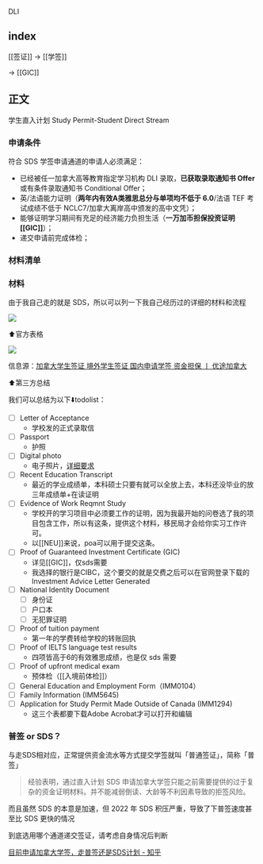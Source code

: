 DLI

## index
[[签证]] -> [[学签]]

-> [[GIC]]

## 正文

学生直入计划 Study Permit-Student Direct Stream

### 申请条件

符合 SDS 学签申请通道的申请人必须满足：

-   已经被任一加拿大高等教育指定学习机构 DLI 录取，**已获取录取通知书 Offer** 或有条件录取通知书 Conditional Offer；
-   英/法语能力证明（**两年内有效A类雅思总分与单项均不低于 6.0**/法语 TEF 考试成绩不低于 NCLC7/加拿大离岸高中颁发的高中文凭）；
-   能够证明学习期间有充足的经济能力负担生活（**一万加币担保投资证明 [[GIC]]**）；
-   递交申请前完成体检；


### 材料清单


### 材料

由于我自己走的就是 SDS，所以可以列一下我自己经历过的详细的材料和流程

![](https://picture-guan.oss-cn-hangzhou.aliyuncs.com/20230311120403.png)


⬆️官方表格


![](https://picture-guan.oss-cn-hangzhou.aliyuncs.com/20220904094811.png)

信息源：[加拿大学生签证 境外学生签证 国内申请学签 资金担保 丨 优途加拿大](https://utoimmigration.com/study-permit-apply-from-china/#2)

⬆️第三方总结

我们可以总结为以下⬇️todolist：
- [ ] Letter of Acceptance
	- 学校发的正式录取信
- [ ] Passport
    - 护照
- [ ] Digital photo
    - 电子照片，[详细要求](https://utoimmigration.com/photograph/)
- [ ] Recent Education Transcript
    - 最近的学业成绩单，本科硕士只要有就可以全放上去，本科还没毕业的放三年成绩单+在读证明
- [ ] Evidence of Work Reqmnt Study
    - 学校开的学习项目中必须要工作的证明，因为我最开始的问卷选了我的项目包含工作，所以有这条，提供这个材料，移民局才会给你实习工作许可。
    - 以[[NEU]]来说，poa可以用于提交这条。
- [ ] Proof of Guaranteed Investment Certificate (GIC)
    - 详见[[GIC]]，仅sds需要
    - 我选择的银行是CIBC，这个要交的就是交费之后可以在官网登录下载的 Investment Advice Letter Generated
- [ ] National Identity Document
	- [ ] 身份证 
	- [ ] 户口本
	- [ ] 无犯罪证明
- [ ] Proof of tuition payment
	- 第一年的学费转给学校的转账回执
- [ ] Proof of IELTS language test results
	- 四项皆高于6的有效雅思成绩，也是仅 sds 需要
- [ ] Proof of upfront medical exam
	- 预体检（[[入境前体检]]）
- [ ] General Education and Employment Form（IMM0104）
- [ ] Family Information (IMM5645)
- [ ] Application for Study Permit Made Outside of Canada (IMM1294) 
	- 这三个表都要下载Adobe Acrobat才可以打开和编辑

### 普签 or SDS？

与走SDS相对应，正常提供资金流水等方式提交学签就叫「普通签证」，简称「普签」

>经验表明，通过直入计划 SDS 申请加拿大学签只能之前需要提供的过于复杂的资金证明材料。并不能减弱倒读、大龄等不利因素导致的拒签风险。

而且虽然 SDS 的本意是加速，但 2022 年 SDS 积压严重，导致了下普签速度甚至比 SDS 更快的情况

到底选用哪个通道递交签证，请考虑自身情况后判断

[目前申请加拿大学签，走普签还是SDS计划 - 知乎](https://zhuanlan.zhihu.com/p/460077789)